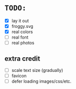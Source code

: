 # `TODO:`

- [x] lay it out
- [x] froggy.svg
- [x] real colors
- [ ] real font
- [ ] real photos

## extra credit

- [ ] scale text size (gradually)
- [ ] favicon
- [ ] defer loading images/css/etc.
